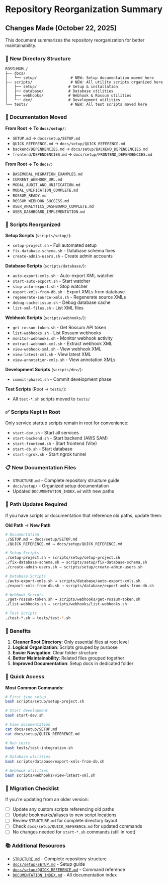 # Repository Reorganization Summary

## Changes Made (October 22, 2025)

This document summarizes the repository reorganization for better maintainability.

### 📁 New Directory Structure

```
ROSSUMXML/
├── docs/
│   └── setup/               # NEW: Setup documentation moved here
├── scripts/                 # NEW: All utility scripts organized here
│   ├── setup/              # Setup & installation
│   ├── database/           # Database utilities
│   ├── webhooks/           # Webhook & Rossum utilities
│   └── dev/                # Development utilities
└── tests/                   # NEW: All test scripts moved here
```

### 📝 Documentation Moved

**From Root → To `docs/setup/`:**
- `SETUP.md` → `docs/setup/SETUP.md`
- `QUICK_REFERENCE.md` → `docs/setup/QUICK_REFERENCE.md`
- `backend/DEPENDENCIES.md` → `docs/setup/BACKEND_DEPENDENCIES.md`
- `frontend/DEPENDENCIES.md` → `docs/setup/FRONTEND_DEPENDENCIES.md`

**From Root → To `docs/`:**
- `BASEMODAL_MIGRATION_EXAMPLES.md`
- `CURRENT_WEBHOOK_URL.md`
- `MODAL_AUDIT_AND_UNIFICATION.md`
- `MODAL_UNIFICATION_COMPLETE.md`
- `ROSSUM_READY.md`
- `ROSSUM_WEBHOOK_SUCCESS.md`
- `USER_ANALYTICS_DASHBOARD_COMPLETE.md`
- `USER_DASHBOARD_IMPLEMENTATION.md`

### 🔧 Scripts Reorganized

**Setup Scripts** (`scripts/setup/`):
- `setup-project.sh` - Full automated setup
- `fix-database-schema.sh` - Database schema fixes
- `create-admin-users.sh` - Create admin accounts

**Database Scripts** (`scripts/database/`):
- `auto-export-xmls.sh` - Auto-export XML watcher
- `start-auto-export.sh` - Start watcher
- `stop-auto-export.sh` - Stop watcher
- `export-xmls-from-db.sh` - Export XMLs from database
- `regenerate-source-xmls.sh` - Regenerate source XMLs
- `debug-cache-issue.sh` - Debug database cache
- `list-xml-files.sh` - List XML files

**Webhook Scripts** (`scripts/webhooks/`):
- `get-rossum-token.sh` - Get Rossum API token
- `list-webhooks.sh` - List Rossum webhooks
- `monitor-webhooks.sh` - Monitor webhook activity
- `extract-webhook-xml.sh` - Extract webhook XML
- `view-webhook-xml.sh` - View webhook XML
- `view-latest-xml.sh` - View latest XML
- `view-annotation-xmls.sh` - View annotation XMLs

**Development Scripts** (`scripts/dev/`):
- `commit-phase1.sh` - Commit development phase

**Test Scripts** (Root → `tests/`):
- All `test-*.sh` scripts moved to `tests/`

### ✅ Scripts Kept in Root

Only service startup scripts remain in root for convenience:
- `start-dev.sh` - Start all services
- `start-backend.sh` - Start backend (AWS SAM)
- `start-frontend.sh` - Start frontend (Vite)
- `start-db.sh` - Start database
- `start-ngrok.sh` - Start ngrok tunnel

### 📋 New Documentation Files

- `STRUCTURE.md` - Complete repository structure guide
- `docs/setup/` - Organized setup documentation
- Updated `DOCUMENTATION_INDEX.md` with new paths

### 🔄 Path Updates Required

If you have scripts or documentation that reference old paths, update them:

**Old Path** → **New Path**
```bash
# Documentation
./SETUP.md → docs/setup/SETUP.md
./QUICK_REFERENCE.md → docs/setup/QUICK_REFERENCE.md

# Setup Scripts
./setup-project.sh → scripts/setup/setup-project.sh
./fix-database-schema.sh → scripts/setup/fix-database-schema.sh
./create-admin-users.sh → scripts/setup/create-admin-users.sh

# Database Scripts
./auto-export-xmls.sh → scripts/database/auto-export-xmls.sh
./export-xmls-from-db.sh → scripts/database/export-xmls-from-db.sh

# Webhook Scripts
./get-rossum-token.sh → scripts/webhooks/get-rossum-token.sh
./list-webhooks.sh → scripts/webhooks/list-webhooks.sh

# Test Scripts
./test-*.sh → tests/test-*.sh
```

### 🎯 Benefits

1. **Cleaner Root Directory**: Only essential files at root level
2. **Logical Organization**: Scripts grouped by purpose
3. **Easier Navigation**: Clear folder structure
4. **Better Maintainability**: Related files grouped together
5. **Improved Documentation**: Setup docs in dedicated folder

### 📖 Quick Access

**Most Common Commands:**
```bash
# First time setup
bash scripts/setup/setup-project.sh

# Start development
bash start-dev.sh

# View documentation
cat docs/setup/SETUP.md
cat docs/setup/QUICK_REFERENCE.md

# Run tests
bash tests/test-integration.sh

# Database utilities
bash scripts/database/export-xmls-from-db.sh

# Webhook utilities
bash scripts/webhooks/view-latest-xml.sh
```

### 🚀 Migration Checklist

If you're updating from an older version:

- [ ] Update any custom scripts referencing old paths
- [ ] Update bookmarks/aliases to new script locations
- [ ] Review `STRUCTURE.md` for complete directory layout
- [ ] Check `docs/setup/QUICK_REFERENCE.md` for updated commands
- [ ] No changes needed for `start-*.sh` commands (still in root)

### 📚 Additional Resources

- [`STRUCTURE.md`](STRUCTURE.md) - Complete repository structure
- [`docs/setup/SETUP.md`](docs/setup/SETUP.md) - Setup guide
- [`docs/setup/QUICK_REFERENCE.md`](docs/setup/QUICK_REFERENCE.md) - Command reference
- [`DOCUMENTATION_INDEX.md`](DOCUMENTATION_INDEX.md) - All documentation index
